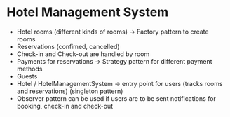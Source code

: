 # Hotel Management System
- Hotel rooms (different kinds of rooms) -> Factory pattern to create rooms
- Reservations (confimed, cancelled)
- Check-in and Check-out are handled by room
- Payments for reservations -> Strategy pattern for different payment methods
- Guests
- Hotel / HotelManagementSystem -> entry point for users (tracks rooms and reservations) (singleton pattern)
- Observer pattern can be used if users are to be sent notifications for booking, check-in and check-out